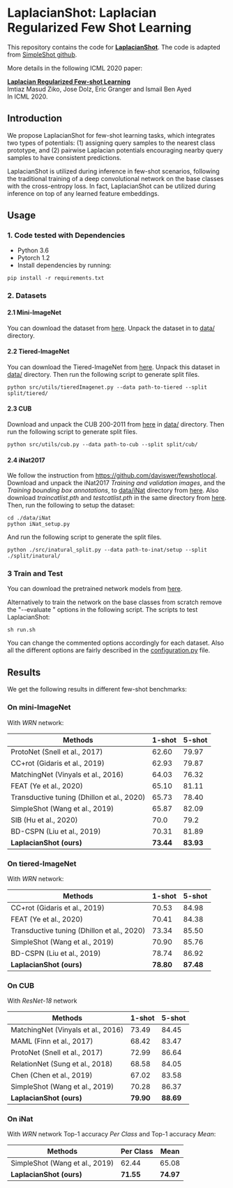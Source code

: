 # LaplacianShot: Laplacian Regularized Few Shot Learning

This repository contains the code for [**LaplacianShot**](https://arxiv.org/abs/2006.15486). The code is adapted from [SimpleShot github](https://github.com/mileyan/simple_shot).

More details in the following ICML 2020 paper:

[**Laplacian Regularized Few-shot Learning**](https://arxiv.org/abs/2006.15486)  
Imtiaz Masud Ziko, Jose Dolz, Eric Granger and Ismail Ben Ayed  
In ICML 2020.

## Introduction
We propose LaplacianShot for few-shot learning tasks, which integrates two types of potentials: (1) assigning query samples to the nearest class prototype, and (2) pairwise Laplacian potentials encouraging nearby query samples to have consistent predictions. 

LaplacianShot is utilized during inference in few-shot scenarios, following the traditional training of a deep convolutional network on the base classes with the cross-entropy loss. 
In fact, LaplacianShot can be utilized during inference on top of any learned feature embeddings.


## Usage
### 1. Code tested with Dependencies
- Python 3.6
- Pytorch 1.2
- Install dependencies by running:
```angular2
pip install -r requirements.txt
```

### 2. Datasets
#### 2.1 Mini-ImageNet
You can download the dataset from [here](https://drive.google.com/open?id=0B3Irx3uQNoBMQ1FlNXJsZUdYWEE). Unpack the dataset in to [data/](./data/) directory.

#### 2.2 Tiered-ImageNet
You can download the Tiered-ImageNet from [here](https://drive.google.com/file/d/1g1aIDy2Ar_MViF2gDXFYDBTR-HYecV07/view).
Unpack this dataset in [data/](./data/) directory. Then run the following script to generate split files.
```angular2
python src/utils/tieredImagenet.py --data path-to-tiered --split split/tiered/
```
#### 2.3 CUB
Download and unpack the CUB 200-2011 from [here](http://www.vision.caltech.edu/visipedia-data/CUB-200-2011/CUB_200_2011.tgz) in [data/](./data/) directory.
Then run the following script to generate split files.
```angular2
python src/utils/cub.py --data path-to-cub --split split/cub/
```
#### 2.4 iNat2017
We follow the instruction from https://github.com/daviswer/fewshotlocal. Download and unpack the iNat2017 _Training and validation images_, and the _Training bounding box annotations_, to [data/iNat](./data/iNat) directory from [here](https://github.com/visipedia/inat_comp/blob/master/2017/README.md#Data). Also download _traincatlist.pth_ and _testcatlist.pth_ in the same directory from [here](https://github.com/daviswer/fewshotlocal). Then, run the following to setup the dataset:
 ```angular2
cd ./data/iNat
python iNat_setup.py
```

And run the following script to generate the split files.
```angular2
python ./src/inatural_split.py --data path-to-inat/setup --split ./split/inatural/
```

### 3 Train and Test
You can download the pretrained network models from [here](https://drive.google.com/file/d/1CG8ny7hD8i4GgjZN-Q1fU_i3smC4G6bG/view?usp=sharing).

[//]: # (You can download our pretrained network models on base classes by running:)

[//]: # (```angular2)

[//]: # (cd ./src)

[//]: # (python download_models.py)

[//]: # (```)
[//]: # (The downloaded trained models are then stored in the [./results]&#40;&#41; folder according to the corresponding dataset and network models.)

Alternatively to train the network on the base classes from scratch remove the "--evaluate " options in the following script.
The scripts to test LaplacianShot:
```angular2
sh run.sh
```
You can change the commented options accordingly for each dataset. Also all the different options are fairly described in the [configuration.py](./src/utils/configuration.py) file.

## Results
We get the following results in different few-shot benchmarks:

### On **mini-ImageNet**
 With _WRN_ network:

| Methods  | 1-shot | 5-shot |
|--------- |--------|--------|
| ProtoNet (Snell et al., 2017) | 62.60   | 79.97  |
| CC+rot (Gidaris et al., 2019)  | 62.93  | 79.87  |
| MatchingNet (Vinyals et al., 2016)     | 64.03  | 76.32  |
| FEAT (Ye et al., 2020)     | 65.10  | 81.11  |
| Transductive tuning (Dhillon et al., 2020)     | 65.73 | 78.40 |
| SimpleShot (Wang et al., 2019)     | 65.87 | 82.09 |
| SIB (Hu et al., 2020)     | 70.0 | 79.2 |
| BD-CSPN (Liu et al., 2019)     | 70.31 | 81.89 |
| **LaplacianShot (ours)**     | **73.44** | **83.93** |

### On **tiered-ImageNet**

With _WRN_ network:

| Methods  | 1-shot | 5-shot |
|--------- |--------|--------|
| CC+rot (Gidaris et al., 2019)  | 70.53  | 84.98  |
| FEAT (Ye et al., 2020)     | 70.41  | 84.38  |
| Transductive tuning (Dhillon et al., 2020)     | 73.34 | 85.50 |
| SimpleShot (Wang et al., 2019)     | 70.90 | 85.76 |
| BD-CSPN (Liu et al., 2019)     | 78.74 | 86.92 |
| **LaplacianShot (ours)**     | **78.80** | **87.48** |

### On **CUB**

With _ResNet-18_ network

| Methods  | 1-shot | 5-shot |
|--------- |--------|--------|
| MatchingNet (Vinyals et al., 2016)     | 73.49  | 84.45  |
| MAML (Finn et al., 2017)     | 68.42 | 83.47 |
| ProtoNet (Snell et al., 2017)     | 72.99 | 86.64 |
| RelationNet (Sung et al., 2018)     | 68.58 | 84.05 |
| Chen (Chen et al., 2019)    | 67.02 | 83.58  |
| SimpleShot (Wang et al., 2019)    | 70.28  | 86.37  |
| **LaplacianShot (ours)**     | **79.90** | **88.69** |

### On **iNat** 
With _WRN_ network Top-1 accuracy _Per Class_ and Top-1 accuracy _Mean_:

| Methods  | Per Class | Mean |
|--------- |--------|--------|
| SimpleShot (Wang et al., 2019)     | 62.44 | 65.08 |
| **LaplacianShot (ours)**     | **71.55** | **74.97** |
